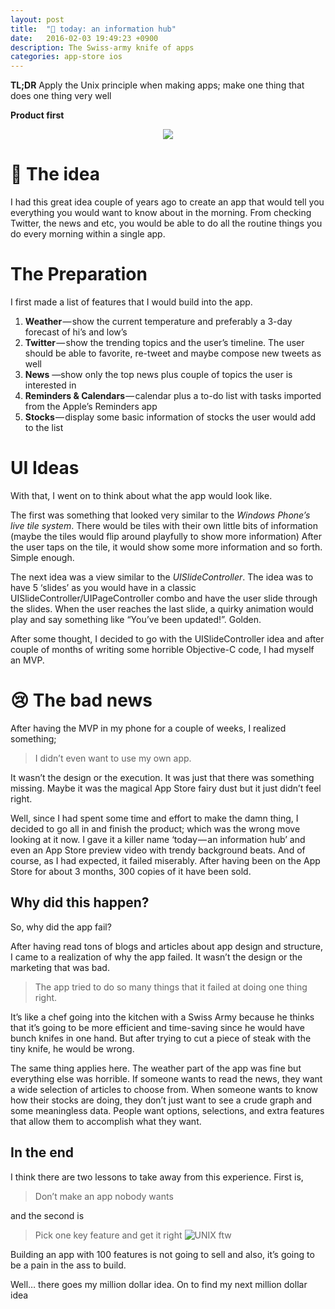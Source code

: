```yaml
---
layout: post
title:  "🚀 today: an information hub"
date:   2016-02-03 19:49:23 +0900
description: The Swiss-army knife of apps
categories: app-store ios
---
```


**TL;DR** Apply the Unix principle when making apps; make one thing that does one thing very well

**Product first**
<div style="text-align:center"><img src ="{{ site.url }}/assets/today_app_preview.gif"/></div>

# 💭 The idea
I had this great idea couple of years ago to create an app that would tell you everything you would want to know about in the morning. From checking Twitter, the news and etc, you would be able to do all the routine things you do every morning within a single app.

# The Preparation

I first made a list of features that I would build into the app.

1. **Weather** — show the current temperature and preferably a 3-day forecast of hi’s and low’s
2. **Twitter** — show the trending topics and the user’s timeline. The user should be able to favorite, re-tweet and maybe compose new tweets as well
3. **News** —show only the top news plus couple of topics the user is interested in
4. **Reminders & Calendars** — calendar plus a to-do list with tasks imported from the Apple’s Reminders app
5. **Stocks** — display some basic information of stocks the user would add to the list

# UI Ideas
With that, I went on to think about what the app would look like.

The first was something that looked very similar to the *Windows Phone’s live tile system*. There would be tiles with their own little bits of information (maybe the tiles would flip around playfully to show more information) After the user taps on the tile, it would show some more information and so forth. Simple enough.

The next idea was a view similar to the *UISlideController*. The idea was to have 5 ‘slides’ as you would have in a classic UISlideController/UIPageController combo and have the user slide through the slides. When the user reaches the last slide, a quirky animation would play and say something like “You’ve been updated!”. Golden.

After some thought, I decided to go with the UISlideController idea and after couple of months of writing some horrible Objective-C code, I had myself an MVP.

# 😢 The bad news

After having the MVP in my phone for a couple of weeks, I realized something; 
	
> I didn’t even want to use my own app.

It wasn’t the design or the execution. It was just that there was something missing. Maybe it was the magical App Store fairy dust but it just didn’t feel right.

Well, since I had spent some time and effort to make the damn thing, I decided to go all in and finish the product; which was the wrong move looking at it now. I gave it a killer name ‘today — an information hub’ and even an App Store preview video with trendy background beats. And of course, as I had expected, it failed miserably. After having been on the App Store for about 3 months, 300 copies of it have been sold.

## Why did this happen?

So, why did the app fail? 

After having read tons of blogs and articles about app design and structure, I came to a realization of why the app failed. It wasn’t the design or the marketing that was bad. 

> The app tried to do so many things that it failed at doing one thing right. 

It’s like a chef going into the kitchen with a Swiss Army because he thinks that it’s going to be more efficient and time-saving since he would have bunch knifes in one hand. But after trying to cut a piece of steak with the tiny knife, he would be wrong.

The same thing applies here. The weather part of the app was fine but everything else was horrible. If someone wants to read the news, they want a wide selection of articles to choose from. When someone wants to know how their stocks are doing, they don’t just want to see a crude graph and some meaningless data. People want options, selections, and extra features that allow them to accomplish what they want.

## In the end

I think there are two lessons to take away from this experience. First is,

> Don’t make an app nobody wants 
	
and the second is

> Pick one key feature and get it right
> ![UNIX ftw](http://www.azquotes.com/picture-quotes/quote-unix-is-basically-a-simple-operating-system-but-you-have-to-be-a-genius-to-understand-dennis-ritchie-24-60-27.jpg)
	
Building an app with 100 features is not going to sell and also, it’s going to be a pain in the ass to build.

Well… there goes my million dollar idea. On to find my next million dollar idea